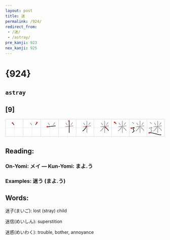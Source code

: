```yaml
---
layout: post
title: 迷
permalink: /924/
redirect_from:
 - /迷/
 - /astray/
pre_kanji: 923
nex_kanji: 925
---
```


# {924}

## `astray`

## [9]

<div class="stroke"><img src="../images/E8BFB7.png" /></div>

## Reading:

### On-Yomi: メイ &mdash; Kun-Yomi: まよ.う

### Examples: 迷う (まよ.う)

## Words:

迷子(まいご): lost (stray) child

迷信(めいしん): superstition

迷惑(めいわく): trouble, bother, annoyance
